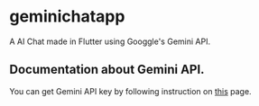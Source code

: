 # geminichatapp

A AI Chat made in Flutter using Googgle's Gemini API.

## Documentation about Gemini API.

You can get Gemini API key by following instruction on [this](https://ai.google.dev/gemini-api/docs) page.


